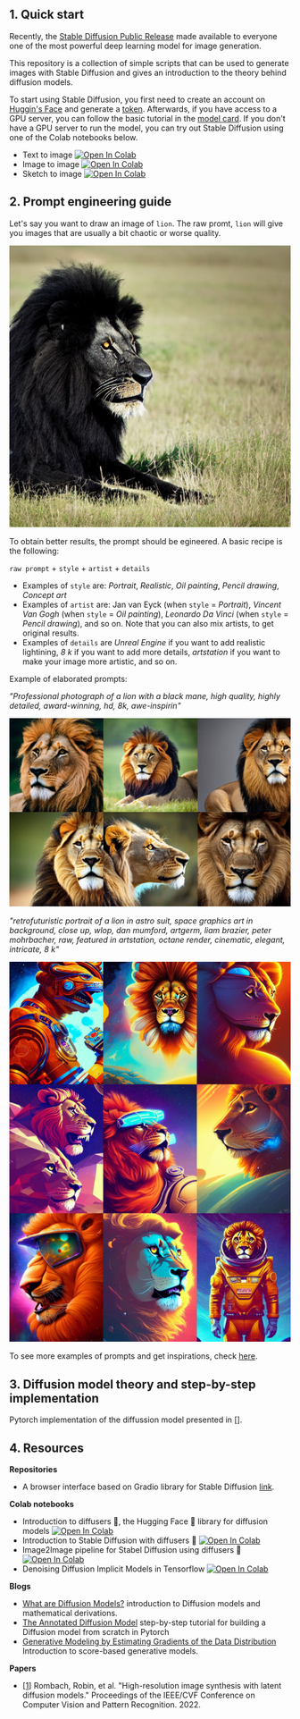 ## 1. Quick start 

Recently, the [Stable Diffusion Public Release](https://stability.ai/blog/stable-diffusion-public-release) made available to everyone one of the most powerful deep learning model for image generation. 

This repository is a collection of simple scripts that can be used to generate images with Stable Diffusion and gives an introduction to the theory behind diffusion models.

To start using Stable Diffusion, you first need to create an account on [Huggin's Face](https://huggingface.co/) and generate a [token](https://huggingface.co/docs/hub/security-tokens). Afterwards, if you have access to a GPU server, you can follow the basic tutorial in the [model card](https://huggingface.co/CompVis/stable-diffusion-v1-4).
If you don't have a GPU server to run the model, you can try out Stable Diffusion using one of the Colab notebooks below. 

- Text to image [![Open In Colab](https://colab.research.google.com/assets/colab-badge.svg)](https://colab.research.google.com/drive/1zjr9n60q3G8Qd87WG3ZnjDgI-D1YBCbG?usp=sharing)
- Image to image [![Open In Colab](https://colab.research.google.com/assets/colab-badge.svg)](https://colab.research.google.com/drive/1zjr9n60q3G8Qd87WG3ZnjDgI-D1YBCbG?usp=sharing)
- Sketch to image [![Open In Colab](https://colab.research.google.com/assets/colab-badge.svg)](https://colab.research.google.com/drive/1MyESLsR8D5l_EBqumwxL0eMzNmd3uqs6?usp=sharing)


## 2. Prompt engineering guide
Let's say you want to draw an image of ``lion``. The raw promt, ``lion`` will give you images that are usually a bit chaotic or worse quality.

<img src="./img/lion_short.png">

To obtain better results, the prompt should be egineered. A basic recipe is the following:

``raw prompt`` + ``style`` + ``artist`` + ``details``

- Examples of ``style`` are: *Portrait*, *Realistic*, *Oil painting*, *Pencil drawing*, *Concept art*
- Examples of ``artist`` are: Jan van Eyck (when ``style`` = *Portrait*), *Vincent Van Gogh* (when ``style`` = *Oil painting*), *Leonardo Da Vinci* (when ``style`` = *Pencil drawing*), and so on. Note that you can also mix artists, to get original results.
- Examples of ``details`` are *Unreal Engine* if you want to add realistic lightining, *8 k* if you want to add more details, *artstation* if you want to make your image more artistic, and so on.

Example of elaborated prompts: 

*"Professional photograph of a lion with a black mane, high quality, highly detailed, award-winning, hd, 8k, awe-inspirin"*

<img src="./img/lion_long1.png">

*"retrofuturistic portrait of a lion in astro suit, space graphics art in background, close up, wlop, dan mumford, artgerm, liam brazier, peter mohrbacher, raw, featured in artstation, octane render, cinematic, elegant, intricate, 8 k"*

<img src="./img/lion_long.png">

To see more examples of prompts and get inspirations, check [here](https://lexica.art/).


## 3. Diffusion model theory and step-by-step implementation

Pytorch implementation of the diffussion model presented in [].


## 4. Resources

**Repositories**
- A browser interface based on Gradio library for Stable Diffusion [link](https://github.com/AUTOMATIC1111/stable-diffusion-webui).

**Colab notebooks**
- Introduction to diffusers 🧨, the Hugging Face 🤗 library for diffusion models [![Open In Colab](https://colab.research.google.com/assets/colab-badge.svg)](https://colab.research.google.com/github/huggingface/notebooks/blob/main/diffusers/diffusers_intro.ipynb)
- Introduction to Stable Diffusion with diffusers 🧨 [![Open In Colab](https://colab.research.google.com/assets/colab-badge.svg)](https://colab.research.google.com/github/huggingface/notebooks/blob/main/diffusers/stable_diffusion.ipynb)
- Image2Image pipeline for Stabel Diffusion using diffusers 🧨 [![Open In Colab](https://colab.research.google.com/assets/colab-badge.svg)](https://colab.research.google.com/github/patil-suraj/Notebooks/blob/master/image_2_image_using_diffusers.ipynb)
- Denoising Diffusion Implicit Models in Tensorflow [![Open In Colab](https://colab.research.google.com/assets/colab-badge.svg)](https://colab.research.google.com/github/keras-team/keras-io/blob/master/examples/generative/ipynb/ddim.ipynb)

**Blogs**
- [What are Diffusion Models?](https://lilianweng.github.io/posts/2021-07-11-diffusion-models/#nice) introduction to Diffusion models and mathematical derivations.
- [The Annotated Diffusion Model](https://huggingface.co/blog/annotated-diffusion) step-by-step tutorial for building a Diffusion model from scratch in Pytorch
- [Generative Modeling by Estimating Gradients of the Data Distribution](https://yang-song.net/blog/2021/score/) Introduction to score-based generative models.

**Papers**
- [[1](https://openaccess.thecvf.com/content/CVPR2022/papers/Rombach_High-Resolution_Image_Synthesis_With_Latent_Diffusion_Models_CVPR_2022_paper.pdf)] Rombach, Robin, et al. "High-resolution image synthesis with latent diffusion models." Proceedings of the IEEE/CVF Conference on Computer Vision and Pattern Recognition. 2022.